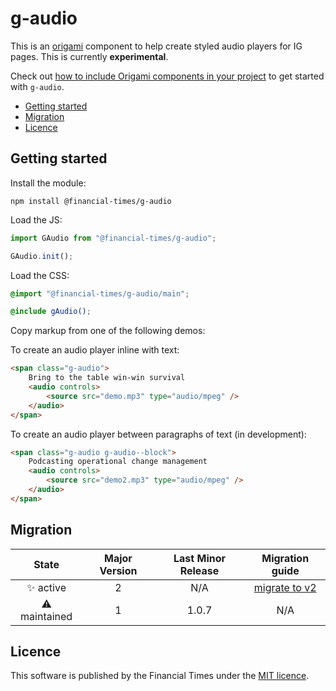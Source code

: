 # g-audio

This is an [origami](http://origami.ft.com/) component to help create styled audio players for IG pages. This is currently **experimental**.

Check out [how to include Origami components in your project](https://origami.ft.com/docs/components/#including-origami-components-in-your-project) to get started with `g-audio`.

- [Getting started](#getting-started)
- [Migration](#migration)
- [Licence](#licence)

## Getting started

Install the module:

```
npm install @financial-times/g-audio
```

Load the JS:

```js
import GAudio from "@financial-times/g-audio";

GAudio.init();
```

Load the CSS:

```scss
@import "@financial-times/g-audio/main";

@include gAudio();
```

Copy markup from one of the following demos:

To create an audio player inline with text:

```html
<span class="g-audio">
	Bring to the table win-win survival
	<audio controls>
		<source src="demo.mp3" type="audio/mpeg" />
	</audio>
</span>
```

To create an audio player between paragraphs of text (in development):

```html
<span class="g-audio g-audio--block">
	Podcasting operational change management
	<audio controls>
		<source src="demo2.mp3" type="audio/mpeg" />
	</audio>
</span>
```

## Migration

|    State     | Major Version | Last Minor Release |                    Migration guide                    |
| :----------: | :-----------: | :----------------: | :---------------------------------------------------: |
|  ✨ active   |       2       |        N/A         | [migrate to v2](MIGRATION.md#migrating-from-v1-to-v2) |
| ⚠ maintained |       1       |       1.0.7        |                          N/A                          |

## Licence

This software is published by the Financial Times under the [MIT licence](http://opensource.org/licenses/MIT).
